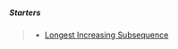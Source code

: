 ##### Starters

> - [Longest Increasing Subsequence](https://leetcode.com/problems/longest-increasing-subsequence/description/)

